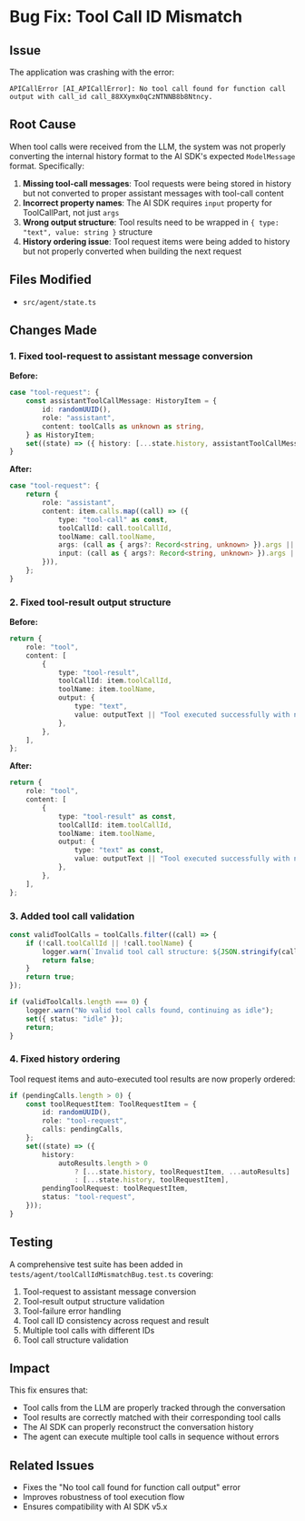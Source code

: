 # Bug Fix: Tool Call ID Mismatch

## Issue

The application was crashing with the error:

```
APICallError [AI_APICallError]: No tool call found for function call output with call_id call_88XXymx0qCzNTNNB8b8Ntncy.
```

## Root Cause

When tool calls were received from the LLM, the system was not properly converting the internal history format to the AI SDK's expected `ModelMessage` format. Specifically:

1. **Missing tool-call messages**: Tool requests were being stored in history but not converted to proper assistant messages with tool-call content
2. **Incorrect property names**: The AI SDK requires `input` property for ToolCallPart, not just `args`
3. **Wrong output structure**: Tool results need to be wrapped in `{ type: "text", value: string }` structure
4. **History ordering issue**: Tool request items were being added to history but not properly converted when building the next request

## Files Modified

- `src/agent/state.ts`

## Changes Made

### 1. Fixed tool-request to assistant message conversion

**Before:**

```typescript
case "tool-request": {
    const assistantToolCallMessage: HistoryItem = {
        id: randomUUID(),
        role: "assistant",
        content: toolCalls as unknown as string,
    } as HistoryItem;
    set((state) => ({ history: [...state.history, assistantToolCallMessage] }));
}
```

**After:**

```typescript
case "tool-request": {
    return {
        role: "assistant",
        content: item.calls.map((call) => ({
            type: "tool-call" as const,
            toolCallId: call.toolCallId,
            toolName: call.toolName,
            args: (call as { args?: Record<string, unknown> }).args || {},
            input: (call as { args?: Record<string, unknown> }).args || {},
        })),
    };
}
```

### 2. Fixed tool-result output structure

**Before:**

```typescript
return {
    role: "tool",
    content: [
        {
            type: "tool-result",
            toolCallId: item.toolCallId,
            toolName: item.toolName,
            output: {
                type: "text",
                value: outputText || "Tool executed successfully with no output.",
            },
        },
    ],
};
```

**After:**

```typescript
return {
    role: "tool",
    content: [
        {
            type: "tool-result" as const,
            toolCallId: item.toolCallId,
            toolName: item.toolName,
            output: {
                type: "text" as const,
                value: outputText || "Tool executed successfully with no output.",
            },
        },
    ],
};
```

### 3. Added tool call validation

```typescript
const validToolCalls = toolCalls.filter((call) => {
    if (!call.toolCallId || !call.toolName) {
        logger.warn(`Invalid tool call structure: ${JSON.stringify(call)}`);
        return false;
    }
    return true;
});

if (validToolCalls.length === 0) {
    logger.warn("No valid tool calls found, continuing as idle");
    set({ status: "idle" });
    return;
}
```

### 4. Fixed history ordering

Tool request items and auto-executed tool results are now properly ordered:

```typescript
if (pendingCalls.length > 0) {
    const toolRequestItem: ToolRequestItem = {
        id: randomUUID(),
        role: "tool-request",
        calls: pendingCalls,
    };
    set((state) => ({
        history:
            autoResults.length > 0
                ? [...state.history, toolRequestItem, ...autoResults]
                : [...state.history, toolRequestItem],
        pendingToolRequest: toolRequestItem,
        status: "tool-request",
    }));
}
```

## Testing

A comprehensive test suite has been added in `tests/agent/toolCallIdMismatchBug.test.ts` covering:

1. Tool-request to assistant message conversion
2. Tool-result output structure validation
3. Tool-failure error handling
4. Tool call ID consistency across request and result
5. Multiple tool calls with different IDs
6. Tool call structure validation

## Impact

This fix ensures that:

- Tool calls from the LLM are properly tracked through the conversation
- Tool results are correctly matched with their corresponding tool calls
- The AI SDK can properly reconstruct the conversation history
- The agent can execute multiple tool calls in sequence without errors

## Related Issues

- Fixes the "No tool call found for function call output" error
- Improves robustness of tool execution flow
- Ensures compatibility with AI SDK v5.x
